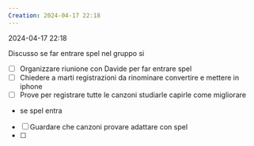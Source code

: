 ```yaml
---
Creation: 2024-04-17 22:18
---
```

2024-04-17 22:18

Discusso se far entrare spel nel gruppo si
- [ ] Organizzare riunione con Davide per far entrare spel
- [ ] Chiedere a marti registrazioni da rinominare convertire e mettere in iphone
- [ ] Prove per registrare tutte le canzoni studiarle capirle come migliorare

- se spel entra
- [ ] Guardare che canzoni provare adattare con spel
- [ ] 
